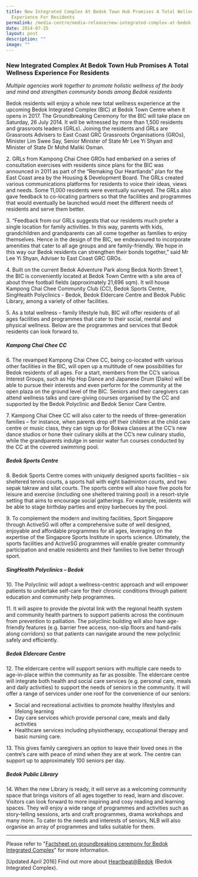 ```yaml
---
title: New Integrated Complex At Bedok Town Hub Promises A Total Wellness
  Experience For Residents
permalink: /media-centre/media-release/new-integrated-complex-at-bedok-town-hub-promises-a-total-wellness/
date: 2014-07-25
layout: post
description: ""
image: ""
---
```

### **New Integrated Complex At Bedok Town Hub Promises A Total Wellness Experience For Residents**
_Multiple agencies work together to promote holistic wellness of the body and mind and strengthen community bonds among Bedok residents_

Bedok residents will enjoy a whole new total wellness experience at the upcoming Bedok Integrated Complex (BIC) at Bedok Town Centre when it opens in 2017. The Groundbreaking Ceremony for the BIC will take place on Saturday, 26 July 2014. It will be witnessed by more than 1,500 residents and grassroots leaders (GRLs). Joining the residents and GRLs are Grassroots Advisers to East Coast GRC Grassroots Organisations (GROs), Minister Lim Swee Say, Senior Minister of State Mr Lee Yi Shyan and Minister of State Dr Mohd Maliki Osman.

2\. GRLs from Kampong Chai Chee GROs had embarked on a series of consultation exercises with residents since plans for the BIC was announced in 2011 as part of the “Remaking Our Heartlands” plan for the East Coast area by the Housing & Development Board. The GRLs created various communications platforms for residents to voice their ideas, views and needs. Some 11,000 residents were eventually surveyed.  The GRLs also gave feedback to co-locating partners so that the facilities and programmes that would eventually be launched would meet the different needs of residents and serve them better.

3\. “Feedback from our GRLs suggests that our residents much prefer a single location for family activities. In this way, parents with kids, grandchildren and grandparents can all come together as families to enjoy themselves. Hence in the design of the BIC, we endeavoured to incorporate amenities that cater to all age groups and are family-friendly. We hope in this way our Bedok residents can strengthen their bonds together,” said Mr Lee Yi Shyan, Adviser to East Coast GRC GROs.

4\. Built on the current Bedok Adventure Park along Bedok North Street 1, the BIC is conveniently located at Bedok Town Centre with a site area of about three football fields (approximately 21,696 sqm). It will house Kampong Chai Chee Community Club (CC), Bedok Sports Centre, SingHealth Polyclinics - Bedok, Bedok Eldercare Centre and Bedok Public Library, among a variety of other facilities.  

5\. As a total wellness – family lifestyle hub, BIC will offer residents of all ages facilities and programmes that cater to their social, mental and physical wellness. Below are the programmes and services that Bedok residents can look forward to. 

##### **Kampong Chai Chee CC**

6\. The revamped Kampong Chai Chee CC, being co-located with various other facilities in the BIC, will open up a multitude of new possibilities for Bedok residents of all ages.  For a start, members from the CC’s various Interest Groups, such as Hip Hop Dance and Japanese Drum (Daiko) will be able to pursue their interests and even perform for the community at the open plaza on the ground level of the BIC.  Seniors and their caregivers can attend wellness talks and care-giving courses organised by the CC and supported by the Bedok Polyclinic and Bedok Senior Care Centre.   

7\. Kampong Chai Chee CC will also cater to the needs of three-generation families – for instance, when parents drop off their children at the child care centre or music class, they can sign up for Bokwa classes at the CC’s new dance studios or hone their culinary skills at the CC’s new culinary studio, while the grandparents indulge in senior water fun courses conducted by the CC at the covered swimming pool. 

##### **Bedok Sports Centre**

8\. Bedok Sports Centre comes with uniquely designed sports facilities – six sheltered tennis courts, a sports hall with eight badminton courts, and two sepak takraw and silat courts. The sports centre will also have five pools for leisure and exercise (including one sheltered training pool) in a resort-style setting that aims to encourage social gatherings.  For example, residents will be able to stage birthday parties and enjoy barbecues by the pool.

9\. To complement the modern and inviting facilities, Sport Singapore through ActiveSG will offer a comprehensive suite of well designed, enjoyable and affordable programmes for all ages, leveraging on the expertise of the Singapore Sports Institute in sports science. Ultimately, the sports facilities and ActiveSG programmes will enable greater community participation and enable residents and their families to live better through sport.

##### **SingHealth Polyclinics – Bedok**

10\. The Polyclinic will adopt a wellness-centric approach and will empower patients to undertake self-care for their chronic conditions through patient education and community help programmes.

11\. It will aspire to provide the pivotal link with the regional health system and community health partners to support patients across the continuum from prevention to palliation. The polyclinic building will also have age-friendly features (e.g. barrier free access, non-slip floors and hand-rails along corridors) so that patients can navigate around the new polyclinic safely and efficiently. 

##### **Bedok Eldercare Centre**

12\. The eldercare centre will support seniors with multiple care needs to age-in-place within the community as far as possible. The eldercare centre will integrate both health and social care services (e.g. personal care, meals and daily activities) to support the needs of seniors in the community. It will offer a range of services under one roof for the convenience of our seniors:
* Social and recreational activities to promote healthy lifestyles and lifelong learning 
* Day care services which provide personal care, meals and daily activities
* Healthcare services including physiotherapy, occupational therapy and basic nursing care. 

13\. This gives family caregivers an option to leave their loved ones in the centre’s care with peace of mind when they are at work. The centre can support up to approximately 100 seniors per day.

##### **Bedok Public Library**

14\. When the new Library is ready, it will serve as a welcoming community space that brings visitors of all ages together to read, learn and discover. Visitors can look forward to more inspiring and cosy reading and learning spaces. They will enjoy a wide range of programmes and activities such as story-telling sessions, arts and craft programmes, drama workshops and many more. To cater to the needs and interests of seniors, NLB will also organise an array of programmes and talks suitable for them.

---

Please refer to "[Factsheet on groundbreaking ceremony for Bedok Integrated Complex](/files/Media%20Centre/Media%20Release/2014/July/Factsheets.pdf)" for more information.

\[Updated April 2016\] Find out more about [Heartbeat@Bedok](http://www.heartbeatbedok.sg/) (Bedok Integrated Complex).